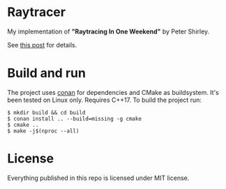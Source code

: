 # Raytracer

My implementation of **"Raytracing In One Weekend"** by Peter Shirley.

See [this post](https://manu343726.github.io/2019-06-20-raytracer-runtime-postmortem/) for details.

# Build and run

The project uses [conan](https://conan.io) for dependencies and CMake as
buildsystem. It's been tested on Linux only. Requires C++17. To build the
project run:

``` shell
$ mkdir build && cd build
$ conan install .. --build=missing -g cmake
$ cmake ..
$ make -j$(nproc --all)
```

# License

Everything published in this repo is licensed under MIT license.
